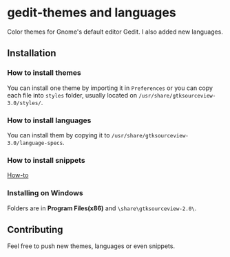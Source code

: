 # gedit-themes and languages
Color themes for Gnome's default editor Gedit. I also added new languages.

## Installation
### How to install themes
You can install one theme by importing it in `Preferences` or you can copy each file into `styles` folder, usually located on `/usr/share/gtksourceview-3.0/styles/`.

### How to install languages
You can install them by copying it to `/usr/share/gtksourceview-3.0/language-specs`.

### How to install snippets
[How-to](snippets/README.md)

### Installing on Windows
Folders are in **Program Files(x86)** and `\share\gtksourceview-2.0\`.

## Contributing
Feel free to push new themes, languages or even snippets.
